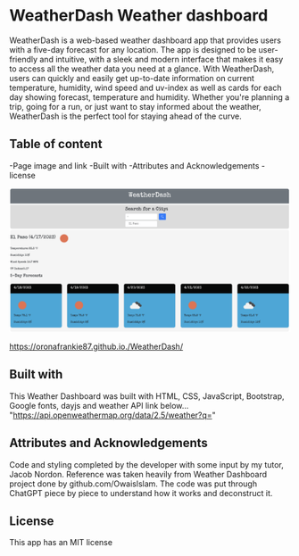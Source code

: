 # WeatherDash Weather dashboard
WeatherDash is a web-based weather dashboard app that provides users with a five-day forecast for any location. The app is designed to be user-friendly and intuitive, with a sleek and modern interface that makes it easy to access all the weather data you need at a glance. With WeatherDash, users can quickly and easily get up-to-date information on current temperature, humidity, wind speed and uv-index as well as cards for each day showing forecast, temperature and humidity. Whether you're planning a trip, going for a run, or just want to stay informed about the weather, WeatherDash is the perfect tool for staying ahead of the curve.

## Table of content
-Page image and link
-Built with
-Attributes and Acknowledgements
-license

![Getting Started](./assets/WeatherDash.png)

https://oronafrankie87.github.io./WeatherDash/

## Built with
 This Weather Dashboard was built with HTML, CSS, JavaScript, 
  Bootstrap, Google fonts, dayjs and weather API link below...
  "https://api.openweathermap.org/data/2.5/weather?q="

## Attributes and Acknowledgements
  Code and styling completed by the developer with some input by my tutor, Jacob Nordon.  Reference was taken heavily from Weather Dashboard project done by github.com/Owaislslam.  The code was put through ChatGPT piece by piece to understand how it works and deconstruct it.
 

 ## License
  This app has an MIT license